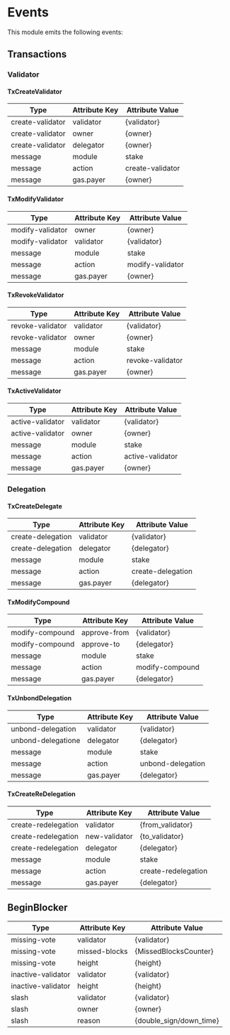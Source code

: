 # Events

This module emits the following events:

## Transactions

### Validator

#### TxCreateValidator

| Type                 | Attribute Key    | Attribute Value      |
|----------------------|------------------|----------------------|
| create-validator     | validator        | {validator}          |
| create-validator     | owner            | {owner}              |
| create-validator     | delegator        | {owner}              |
| message              | module           | stake                |
| message              | action           | create-validator     |
| message              | gas.payer        | {owner}              |

#### TxModifyValidator

| Type                 | Attribute Key    | Attribute Value      |
|----------------------|------------------|----------------------|
| modify-validator     | owner            | {owner}              |
| modify-validator     | validator        | {validator}          |
| message              | module           | stake                |
| message              | action           | modify-validator     |
| message              | gas.payer        | {owner}              |

#### TxRevokeValidator

| Type                 | Attribute Key    | Attribute Value      |
|----------------------|------------------|----------------------|
| revoke-validator     | validator        | {validator}          |
| revoke-validator     | owner            | {owner}              |
| message              | module           | stake                |
| message              | action           | revoke-validator     |
| message              | gas.payer        | {owner}              |

#### TxActiveValidator

| Type                 | Attribute Key    | Attribute Value      |
|----------------------|------------------|----------------------|
| active-validator     | validator        | {validator}          |
| active-validator     | owner            | {owner}              |
| message              | module           | stake                |
| message              | action           | active-validator     |
| message              | gas.payer        | {owner}              |

### Delegation

#### TxCreateDelegate

| Type                 | Attribute Key    | Attribute Value      |
|----------------------|------------------|----------------------|
| create-delegation    | validator        | {validator}          |
| create-delegation    | delegator        | {delegator}          |
| message              | module           | stake                |
| message              | action           | create-delegation    |
| message              | gas.payer        | {delegator}          |

#### TxModifyCompound

| Type                 | Attribute Key    | Attribute Value      |
|----------------------|------------------|----------------------|
| modify-compound      | approve-from     | {validator}          |
| modify-compound      | approve-to       | {delegator}          |
| message              | module           | stake                |
| message              | action           | modify-compound      |
| message              | gas.payer        | {delegator}          |

#### TxUnbondDelegation

| Type                 | Attribute Key    | Attribute Value      |
|----------------------|------------------|----------------------|
| unbond-delegation    | validator        | {validator}          |
| unbond-delegatione   | delegator        | {delegator}          |
| message              | module           | stake                |
| message              | action           | unbond-delegation    |
| message              | gas.payer        | {delegator}          |

#### TxCreateReDelegation

| Type                 | Attribute Key    | Attribute Value      |
|----------------------|------------------|----------------------|
| create-redelegation  | validator        | {from_validator}     |
| create-redelegation  | new-validator    | {to_validator}       |
| create-redelegation  | delegator        | {delegator}          |
| message              | module           | stake                |
| message              | action           | create-redelegation  |
| message              | gas.payer        | {delegator}          |

## BeginBlocker

| Type                 | Attribute Key    | Attribute Value        |
|----------------------|------------------|------------------------|
| missing-vote         | validator        | {validator}            |
| missing-vote         | missed-blocks    | {MissedBlocksCounter}  |
| missing-vote         | height           | {height}               |
| inactive-validator   | validator        | {validator}            |
| inactive-validator   | height           | {height}               |
| slash                | validator        | {validator}            |
| slash                | owner            | {owner}                |
| slash                | reason           | {double_sign/down_time}|